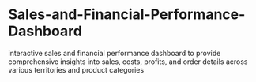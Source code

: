 # Sales-and-Financial-Performance-Dashboard
interactive sales and financial performance dashboard to provide comprehensive insights into sales, costs, profits, and order details across various territories and product categories
